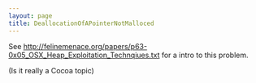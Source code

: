 ```yaml
---
layout: page
title: DeallocationOfAPointerNotMalloced
---
```


See http://felinemenace.org/papers/p63-0x05_OSX_Heap_Exploitation_Technqiues.txt for a intro to this problem.

(Is it really a Cocoa topic)

